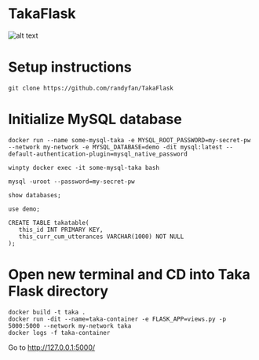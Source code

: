 # TakaFlask
![alt text](https://i.imgur.com/eMpdPSu.png)
# Setup instructions
```
git clone https://github.com/randyfan/TakaFlask
```

# Initialize MySQL database
```
docker run --name some-mysql-taka -e MYSQL_ROOT_PASSWORD=my-secret-pw --network my-network -e MYSQL_DATABASE=demo -dit mysql:latest --default-authentication-plugin=mysql_native_password

winpty docker exec -it some-mysql-taka bash

mysql -uroot --password=my-secret-pw

show databases;

use demo;

CREATE TABLE takatable(
   this_id INT PRIMARY KEY,
   this_curr_cum_utterances VARCHAR(1000) NOT NULL
);

```

# Open new terminal and CD into Taka Flask directory
```
docker build -t taka .
docker run -dit --name=taka-container -e FLASK_APP=views.py -p 5000:5000 --network my-network taka
docker logs -f taka-container
```




Go to http://127.0.0.1:5000/

